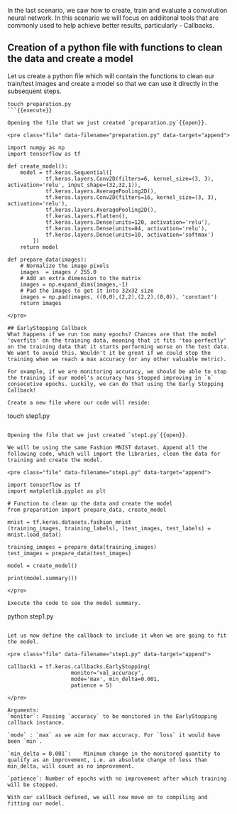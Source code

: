 In the last scenario, we saw how to create, train and evaluate a convolution neural network. In this scenario we will focus on addiitonal tools that are commonly used to help achieve better results, particularly - Callbacks.

## Creation of a python file with functions to clean the data and create a model
Let us create a python file which will contain the functions to clean our train/test images and create a model so that we can use it directly in the subsequent steps.

```
touch preparation.py
```{{execute}}

Opening the file that we just created `preparation.py`{{open}}.

<pre class="file" data-filename="preparation.py" data-target="append">

import numpy as np
import tensorflow as tf

def create_model():
	model = tf.keras.Sequential([
    		tf.keras.layers.Conv2D(filters=6, kernel_size=(3, 3), activation='relu', input_shape=(32,32,1)),
    		tf.keras.layers.AveragePooling2D(),
    		tf.keras.layers.Conv2D(filters=16, kernel_size=(3, 3), activation='relu'),
    		tf.keras.layers.AveragePooling2D(),
    		tf.keras.layers.Flatten(),
    		tf.keras.layers.Dense(units=120, activation='relu'),
    		tf.keras.layers.Dense(units=84, activation='relu'),
    		tf.keras.layers.Dense(units=10, activation='softmax')
		])
	return model
	
def prepare_data(images):
	# Normalize the image pixels
	images  = images / 255.0
	# Add an extra dimension to the matrix
	images = np.expand_dims(images,-1)
	# Pad the images to get it into 32x32 size
	images = np.pad(images, ((0,0),(2,2),(2,2),(0,0)), 'constant')
	return images

</pre>

## EarlyStopping Callback
What happens if we run too many epochs? Chances are that the model 'overfits' on the training data, meaning that it fits 'too perfectly' on the training data that it starts performing worse on the test data. We want to avoid this. Wouldn't it be great if we could stop the training when we reach a max accuracy (or any other valuable metric).

For example, if we are monitoring accuracy, we should be able to stop the training if our model's accuracy has stopped improving in `n` consecutive epochs. Luckily, we can do that using the Early Stopping Callback!

Create a new file where our code will reside:

```
touch step1.py
```{{execute}}

Opening the file that we just created `step1.py`{{open}}.

We will be using the same Fashion MNIST dataset. Append all the following code, which will import the libraries, clean the data for training and create the model.

<pre class="file" data-filename="step1.py" data-target="append">

import tensorflow as tf
import matplotlib.pyplot as plt

# Function to clean up the data and create the model
from preparation import prepare_data, create_model

mnist = tf.keras.datasets.fashion_mnist
(training_images, training_labels), (test_images, test_labels) = mnist.load_data()

training_images = prepare_data(training_images)
test_images = prepare_data(test_images)

model = create_model()

print(model.summary())

</pre>

Execute the code to see the model summary.

```
python step1.py
```{{execute}}

Let us now define the callback to include it when we are going to fit the model.

<pre class="file" data-filename="step1.py" data-target="append">

callback1 = tf.keras.callbacks.EarlyStopping(
                    monitor='val_accuracy',
                    mode='max', min_delta=0.001,
                    patience = 5)

</pre>

Arguments:
`monitor`: Passing `accuracy` to be monitored in the EarlyStopping callback instance.

`mode` : `max` as we aim for max accuracy. For `loss` it would have been `min`.

`min_delta = 0.001`: 	Minimum change in the monitored quantity to qualify as an improvement, i.e. an absolute change of less than min_delta, will count as no improvement.

`patience`: Number of epochs with no improvement after which training will be stopped.

With our callback defined, we will now move on to compiling and fitting our model.